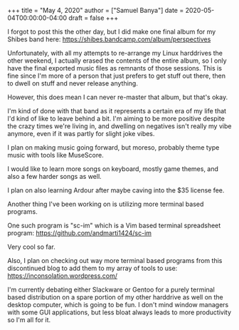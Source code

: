 +++
title = "May 4, 2020"
author = ["Samuel Banya"]
date = 2020-05-04T00:00:00-04:00
draft = false
+++

I forgot to post this the other day, but I did make one final album for my
Shibes band here:
<https://shibes.bandcamp.com/album/perspectives>

Unfortunately, with all my attempts to re-arrange my Linux harddrives the other
weekend, I actually erased the contents of the entire album, so I only have
the final exported music files as remnants of those sessions. This is fine
since I'm more of a person that just prefers to get stuff out there, then
to dwell on stuff and never release anything.

However, this does mean I can never re-master that album, but that's okay.

I'm kind of done with that band as it represents a certain era of my life
that I'd kind of like to leave behind a bit. I'm aiming to be more positive
despite the crazy times we're living in, and dwelling on negatives isn't really
my vibe anymore, even if it was partly for slight joke vibes.

I plan on making music going forward, but moreso, probably theme type music
with tools like MuseScore.

I would like to learn more songs on keyboard, mostly game themes, and also
a few harder songs as well.

I plan on also learning Ardour after maybe caving into the $35 license fee.

Another thing I've been working on is utilizing more terminal based programs.

One such program is "sc-im" which is a Vim based terminal spreadsheet program:
<https://github.com/andmarti1424/sc-im>

Very cool so far.

Also, I plan on checking out way more terminal based programs from this
discontinued blog to add them to my array of tools to use:
<https://inconsolation.wordpress.com/>

I'm currently debating either Slackware or Gentoo for a purely terminal based
distribution on a spare portion of my other harddrive as well on the desktop
computer, which is going to be fun. I don't mind window managers with some
GUI applications, but less bloat always leads to more productivity so I'm
all for it.